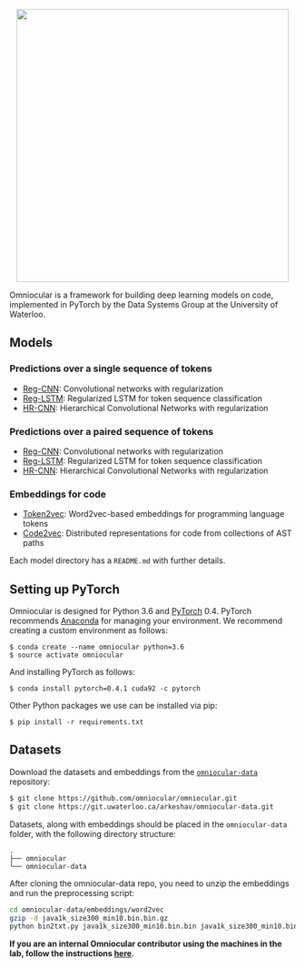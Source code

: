 <p align="center">
<img src="https://github.com/achyudh/omniocular/blob/master/docs/omniocular_logo.png" width="480">
</p>

Omniocular is a framework for building deep learning models on code, implemented in PyTorch by the Data Systems Group at the University of Waterloo. 

## Models
### Predictions over a single sequence of tokens
+ [Reg-CNN](models/diff_token/reg_cnn): Convolutional networks with regularization
+ [Reg-LSTM](models/reg_lstm/): Regularized LSTM for token sequence classification
+ [HR-CNN](models/han/): Hierarchical Convolutional Networks with regularization

### Predictions over a paired sequence of tokens
+ [Reg-CNN](models/diff_token/reg_cnn): Convolutional networks with regularization
+ [Reg-LSTM](models/reg_lstm/): Regularized LSTM for token sequence classification
+ [HR-CNN](models/han/): Hierarchical Convolutional Networks with regularization

### Embeddings for code
+ [Token2vec](embeddings/token2vec): Word2vec-based embeddings for programming language tokens
+ [Code2vec](embeddings/code2vec): Distributed representations for code from collections of AST paths

Each model directory has a `README.md` with further details.

## Setting up PyTorch

Omniocular is designed for Python 3.6 and [PyTorch](https://pytorch.org/) 0.4.
PyTorch recommends [Anaconda](https://www.anaconda.com/distribution/) for managing your environment.
We recommend creating a custom environment as follows:

```
$ conda create --name omniocular python=3.6
$ source activate omniocular
```

And installing PyTorch as follows:

```
$ conda install pytorch=0.4.1 cuda92 -c pytorch
```

Other Python packages we use can be installed via pip:

```
$ pip install -r requirements.txt
```

## Datasets

Download the datasets and embeddings from the 
[`omniocular-data`](https://git.uwaterloo.ca/arkeshav/omniocular-data) repository:

```bash
$ git clone https://github.com/omniocular/omniocular.git
$ git clone https://git.uwaterloo.ca/arkeshav/omniocular-data.git
```

Datasets, along with embeddings should be placed in the `omniocular-data` folder, with the following directory structure: 

```
.
├── omniocular
└── omniocular-data
```

After cloning the omniocular-data repo, you need to unzip the embeddings and run the preprocessing script:

```bash
cd omniocular-data/embeddings/word2vec 
gzip -d java1k_size300_min10.bin.bin.gz 
python bin2txt.py java1k_size300_min10.bin.bin java1k_size300_min10.bin.txt 
```

**If you are an internal Omniocular contributor using the machines in the lab, follow the instructions [here](docs/internal-instructions.md).**
